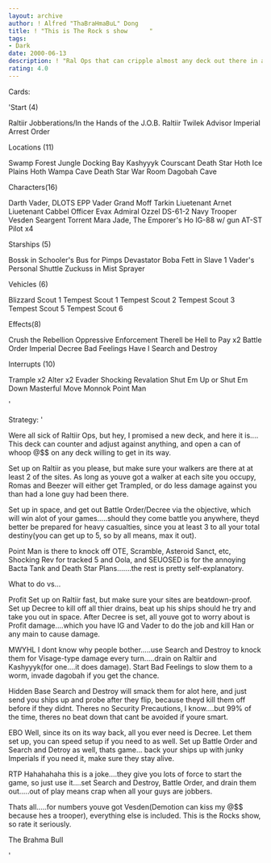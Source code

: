 ```yaml
---
layout: archive
author: ! Alfred "ThaBraHmaBuL" Dong
title: ! "This is The Rock s show      "
tags:
- Dark
date: 2000-06-13
description: ! "Ral Ops that can cripple almost any deck out there in a zip...."
rating: 4.0
---
```

Cards: 

'Start (4)

Raltiir Jobberations/In the Hands of the J.O.B.
Raltiir
Twilek Advisor
Imperial Arrest Order

Locations (11)

 Swamp
 Forest
 Jungle
 Docking Bay
Kashyyyk
Courscant
Death Star
Hoth Ice Plains
Hoth Wampa Cave
Death Star War Room
Dagobah Cave

Characters(16)

Darth Vader, DLOTS
EPP Vader
Grand Moff Tarkin
Liuetenant Arnet
Liuetenant Cabbel
Officer Evax
Admiral Ozzel
DS-61-2
Navy Trooper Vesden
Seargent Torrent
Mara Jade, The Emporer's Ho
IG-88 w/ gun
AT-ST Pilot x4

Starships (5)

Bossk in Schooler's Bus for Pimps
Devastator
Boba Fett in Slave 1
Vader's Personal Shuttle
Zuckuss in Mist Sprayer

Vehicles (6)

Blizzard Scout 1
Tempest Scout 1
Tempest Scout 2
Tempest Scout 3
Tempest Scout 5
Tempest Scout 6

Effects(8)

Crush the Rebellion
Oppressive Enforcement
Therell be Hell to Pay x2
Battle Order
Imperial Decree
Bad Feelings Have I
Search and Destroy

Interrupts (10)

Trample x2
Alter x2
Evader
Shocking Revalation
Shut Em Up or Shut Em Down
Masterful Move
Monnok
Point Man


'

Strategy: '

Were all sick of Raltiir Ops, but hey, I promised a new deck, and here it is.... This deck can counter and adjust against anything, and open a can of whoop @$$ on any deck willing to get in its way.

Set up on Raltiir as you please, but make sure your walkers are there at at least 2 of the sites. As long as youve got a walker at each site you occupy, Romas and Beezer will either get Trampled, or do less damage against you than had a lone guy had been there.

Set up in space, and get out Battle Order/Decree via the objective, which will win alot of your games.....should they come battle you anywhere, theyd better be prepared for heavy casualties, since you at least 3 to all your total destiny(you can get up to 5, so by all means, max it out).

Point Man is there to knock off OTE, Scramble, Asteroid Sanct, etc, Shocking Rev for tracked 5 and Oola, and SEUOSED is for the annoying Bacta Tank and Death Star Plans.......the rest is pretty self-explanatory.


What to do vs...


Profit Set up on Raltiir fast, but make sure your sites are beatdown-proof. Set up Decree to kill off all thier drains, beat up his ships should he try and take you out in space. After Decree is set, all youve got to worry about is Profit damage....which you have IG and Vader to do the job and kill Han or any main to cause damage.

MWYHL I dont know why people bother.....use Search and Destroy to knock them for Visage-type damage every turn.....drain on Raltiir and Kashyyyk(for one....it does damage). Start Bad Feelings to slow them to a worm, invade dagobah if you get the chance.

Hidden Base Search and Destroy will smack them for alot here, and just send you ships up and probe after they flip, because theyd kill them off before if they didnt. Theres no Security Precautions, I know....but 99% of the time, theres no beat down that cant be avoided if youre smart.

EBO Well, since its on its way back, all you ever need is Decree. Let them set up, you can speed setup if you need to as well. Set up Battle Order and Search and Detroy as well, thats game... back your ships up with junky Imperials if you need it, make sure they stay alive.

RTP Hahahahaha this is a joke....they give you lots of force to start the game, so just use it....set Search and Destroy, Battle Order, and drain them out.....out of play means crap when all your guys are jobbers.


Thats all.....for numbers youve got Vesden(Demotion can kiss my @$$ because hes a trooper), everything else is included. This is the Rocks show, so rate it seriously.


The Brahma Bull

'